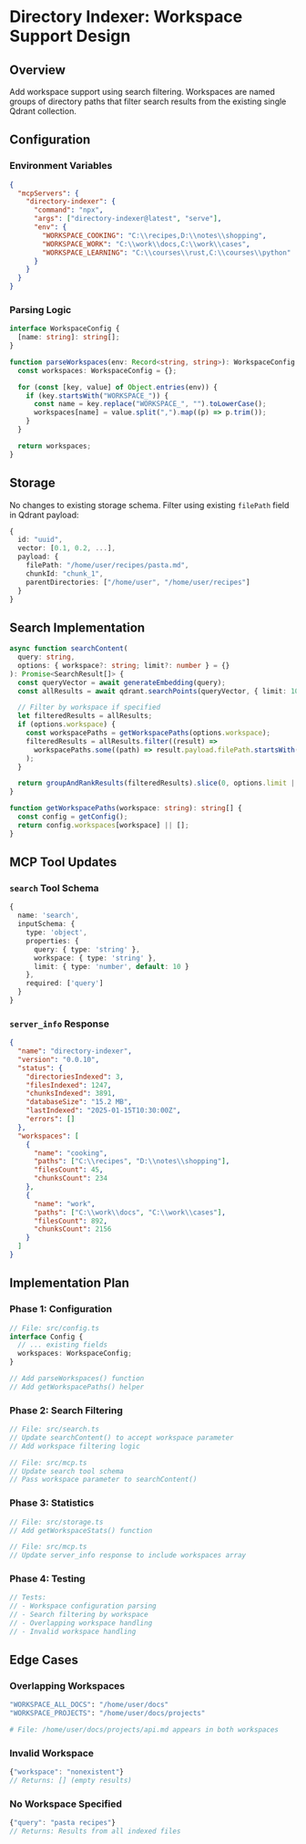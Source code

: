 # Directory Indexer: Workspace Support Design

## Overview

Add workspace support using search filtering. Workspaces are named groups of directory paths that filter search results from the existing single Qdrant collection.

## Configuration

### Environment Variables

```json
{
  "mcpServers": {
    "directory-indexer": {
      "command": "npx",
      "args": ["directory-indexer@latest", "serve"],
      "env": {
        "WORKSPACE_COOKING": "C:\\recipes,D:\\notes\\shopping",
        "WORKSPACE_WORK": "C:\\work\\docs,C:\\work\\cases",
        "WORKSPACE_LEARNING": "C:\\courses\\rust,C:\\courses\\python"
      }
    }
  }
}
```

### Parsing Logic

```typescript
interface WorkspaceConfig {
  [name: string]: string[];
}

function parseWorkspaces(env: Record<string, string>): WorkspaceConfig {
  const workspaces: WorkspaceConfig = {};

  for (const [key, value] of Object.entries(env)) {
    if (key.startsWith("WORKSPACE_")) {
      const name = key.replace("WORKSPACE_", "").toLowerCase();
      workspaces[name] = value.split(",").map((p) => p.trim());
    }
  }

  return workspaces;
}
```

## Storage

No changes to existing storage schema. Filter using existing `filePath` field in Qdrant payload:

```typescript
{
  id: "uuid",
  vector: [0.1, 0.2, ...],
  payload: {
    filePath: "/home/user/recipes/pasta.md",
    chunkId: "chunk_1",
    parentDirectories: ["/home/user", "/home/user/recipes"]
  }
}
```

## Search Implementation

```typescript
async function searchContent(
  query: string,
  options: { workspace?: string; limit?: number } = {}
): Promise<SearchResult[]> {
  const queryVector = await generateEmbedding(query);
  const allResults = await qdrant.searchPoints(queryVector, { limit: 1000 });

  // Filter by workspace if specified
  let filteredResults = allResults;
  if (options.workspace) {
    const workspacePaths = getWorkspacePaths(options.workspace);
    filteredResults = allResults.filter((result) =>
      workspacePaths.some((path) => result.payload.filePath.startsWith(path))
    );
  }

  return groupAndRankResults(filteredResults).slice(0, options.limit || 10);
}

function getWorkspacePaths(workspace: string): string[] {
  const config = getConfig();
  return config.workspaces[workspace] || [];
}
```

## MCP Tool Updates

### `search` Tool Schema

```typescript
{
  name: 'search',
  inputSchema: {
    type: 'object',
    properties: {
      query: { type: 'string' },
      workspace: { type: 'string' },
      limit: { type: 'number', default: 10 }
    },
    required: ['query']
  }
}
```

### `server_info` Response

```json
{
  "name": "directory-indexer",
  "version": "0.0.10",
  "status": {
    "directoriesIndexed": 3,
    "filesIndexed": 1247,
    "chunksIndexed": 3891,
    "databaseSize": "15.2 MB",
    "lastIndexed": "2025-01-15T10:30:00Z",
    "errors": []
  },
  "workspaces": [
    {
      "name": "cooking",
      "paths": ["C:\\recipes", "D:\\notes\\shopping"],
      "filesCount": 45,
      "chunksCount": 234
    },
    {
      "name": "work",
      "paths": ["C:\\work\\docs", "C:\\work\\cases"],
      "filesCount": 892,
      "chunksCount": 2156
    }
  ]
}
```

## Implementation Plan

### Phase 1: Configuration

```typescript
// File: src/config.ts
interface Config {
  // ... existing fields
  workspaces: WorkspaceConfig;
}

// Add parseWorkspaces() function
// Add getWorkspacePaths() helper
```

### Phase 2: Search Filtering

```typescript
// File: src/search.ts
// Update searchContent() to accept workspace parameter
// Add workspace filtering logic

// File: src/mcp.ts
// Update search tool schema
// Pass workspace parameter to searchContent()
```

### Phase 3: Statistics

```typescript
// File: src/storage.ts
// Add getWorkspaceStats() function

// File: src/mcp.ts
// Update server_info response to include workspaces array
```

### Phase 4: Testing

```typescript
// Tests:
// - Workspace configuration parsing
// - Search filtering by workspace
// - Overlapping workspace handling
// - Invalid workspace handling
```

## Edge Cases

### Overlapping Workspaces

```bash
"WORKSPACE_ALL_DOCS": "/home/user/docs"
"WORKSPACE_PROJECTS": "/home/user/docs/projects"

# File: /home/user/docs/projects/api.md appears in both workspaces
```

### Invalid Workspace

```typescript
{"workspace": "nonexistent"}
// Returns: [] (empty results)
```

### No Workspace Specified

```typescript
{"query": "pasta recipes"}
// Returns: Results from all indexed files
```
